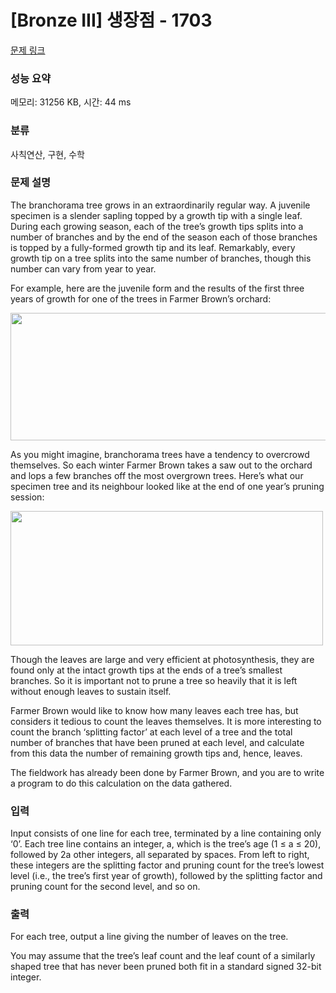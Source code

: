 # [Bronze III] 생장점 - 1703 

[문제 링크](https://www.acmicpc.net/problem/1703) 

### 성능 요약

메모리: 31256 KB, 시간: 44 ms

### 분류

사칙연산, 구현, 수학

### 문제 설명

<p>The branchorama tree grows in an extraordinarily regular way. A juvenile specimen is a slender sapling topped by a growth tip with a single leaf. During each growing season, each of the tree’s growth tips splits into a number of branches and by the end of the season each of those branches is topped by a fully-formed growth tip and its leaf. Remarkably, every growth tip on a tree splits into the same number of branches, though this number can vary from year to year.</p>

<p>For example, here are the juvenile form and the results of the first three years of growth for one of the trees in Farmer Brown’s orchard:</p>

<p><img alt="" src="https://onlinejudgeimages.s3.amazonaws.com/problem/1703/%EC%8A%A4%ED%81%AC%EB%A6%B0%EC%83%B7%202017-01-12%20%EC%98%A4%EC%A0%84%208.31.45.png" style="height:204px; width:550px"></p>

<p>As you might imagine, branchorama trees have a tendency to overcrowd themselves. So each winter Farmer Brown takes a saw out to the orchard and lops a few branches off the most overgrown trees. Here’s what our specimen tree and its neighbour looked like at the end of one year’s pruning session:</p>

<p><img alt="" src="https://onlinejudgeimages.s3.amazonaws.com/problem/1703/%EC%8A%A4%ED%81%AC%EB%A6%B0%EC%83%B7%202017-01-12%20%EC%98%A4%EC%A0%84%208.31.53.png" style="height:215px; width:500px"></p>

<p>Though the leaves are large and very efficient at photosynthesis, they are found only at the intact growth tips at the ends of a tree’s smallest branches. So it is important not to prune a tree so heavily that it is left without enough leaves to sustain itself.</p>

<p>Farmer Brown would like to know how many leaves each tree has, but considers it tedious to count the leaves themselves. It is more interesting to count the branch ‘splitting factor’ at each level of a tree and the total number of branches that have been pruned at each level, and calculate from this data the number of remaining growth tips and, hence, leaves.</p>

<p>The fieldwork has already been done by Farmer Brown, and you are to write a program to do this calculation on the data gathered.</p>

### 입력 

 <p>Input consists of one line for each tree, terminated by a line containing only ‘0’. Each tree line contains an integer, a, which is the tree’s age (1 ≤ a ≤ 20), followed by 2a other integers, all separated by spaces. From left to right, these integers are the splitting factor and pruning count for the tree’s lowest level (i.e., the tree’s first year of growth), followed by the splitting factor and pruning count for the second level, and so on.</p>

### 출력 

 <p>For each tree, output a line giving the number of leaves on the tree.</p>

<p>You may assume that the tree’s leaf count and the leaf count of a similarly shaped tree that has never been pruned both fit in a standard signed 32-bit integer.</p>

